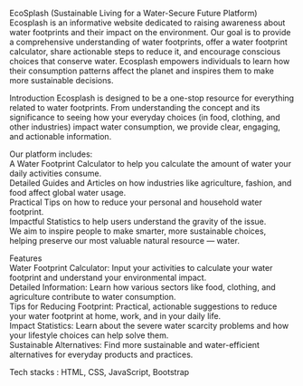 EcoSplash (Sustainable Living for a Water-Secure Future Platform) <br>
Ecosplash is an informative website dedicated to raising awareness about water footprints and their impact on the environment. Our goal is to provide a comprehensive understanding of water footprints, offer a water footprint calculator, share actionable steps to reduce it, and encourage conscious choices that conserve water. Ecosplash empowers individuals to learn how their consumption patterns affect the planet and inspires them to make more sustainable decisions.

Introduction
Ecosplash is designed to be a one-stop resource for everything related to water footprints. From understanding the concept and its significance to seeing how your everyday choices (in food, clothing, and other industries) impact water consumption, we provide clear, engaging, and actionable information.

Our platform includes:
<br>
A Water Footprint Calculator to help you calculate the amount of water your daily activities consume.<br>
Detailed Guides and Articles on how industries like agriculture, fashion, and food affect global water usage.<br>
Practical Tips on how to reduce your personal and household water footprint.<br>
Impactful Statistics to help users understand the gravity of the issue.<br>
We aim to inspire people to make smarter, more sustainable choices, helping preserve our most valuable natural resource — water.<br>

Features<br>
Water Footprint Calculator: Input your activities to calculate your water footprint and understand your environmental impact.<br>
Detailed Information: Learn how various sectors like food, clothing, and agriculture contribute to water consumption.<br>
Tips for Reducing Footprint: Practical, actionable suggestions to reduce your water footprint at home, work, and in your daily life.<br>
Impact Statistics: Learn about the severe water scarcity problems and how your lifestyle choices can help solve them.<br>
Sustainable Alternatives: Find more sustainable and water-efficient alternatives for everyday products and practices.<br>

Tech stacks : HTML, CSS, JavaScript, Bootstrap


